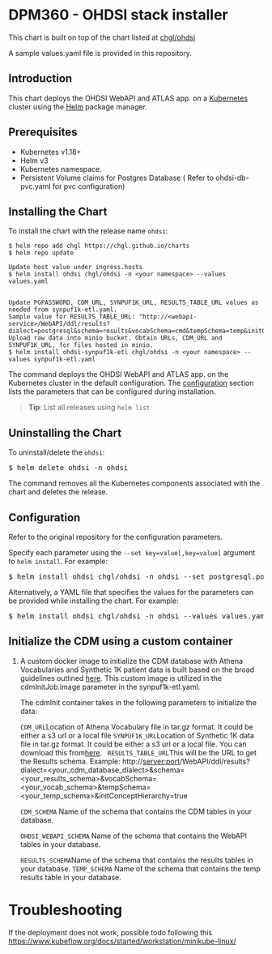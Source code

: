 # DPM360 - OHDSI stack installer

This chart is built on top of the chart listed at [chgl/ohdsi](https://github.com/chgl/charts/tree/master/charts/ohdsi)

A sample values.yaml file is provided in this repository.

## Introduction

This chart deploys the OHDSI WebAPI and ATLAS app. on a [Kubernetes](http://kubernetes.io) cluster using the [Helm](https://helm.sh) package manager.

##

## Prerequisites

* Kubernetes v1.18+
* Helm v3
* Kubernetes namespace.
* Persistent Volume claims for Postgres Database ( Refer to ohdsi-db-pvc.yaml for pvc configuration)

##

## Installing the Chart

To install the chart with the release name `ohdsi`:

```
$ helm repo add chgl https://chgl.github.io/charts
$ helm repo update

Update host value under ingress.hosts
$ helm install ohdsi chgl/ohdsi -n <your namespace> --values values.yaml


Update PGPASSWORD, CDM_URL, SYNPUF1K_URL, RESULTS_TABLE_URL values as needed from synpuf1k-etl.yaml. 
Sample value for RESULTS_TABLE_URL: "http://<webapi-service>/WebAPI/ddl/results?dialect=postgresql&schema=results&vocabSchema=cmd&tempSchema=temp&initConceptHierarchy=true"   
Upload raw data into minio bucket. Obtain URLs, CDM_URL and SYNPUF1K_URL, for files hosted in minio. 
$ helm install ohdsi-synpuf1k-etl chgl/ohdsi -n <your namespace> --values synpuf1k-etl.yaml
```

The command deploys the OHDSI WebAPI and ATLAS app. on the Kubernetes cluster in the default configuration. The [configuration](https://github.com/chgl/charts/tree/master/charts/ohdsi#configuration) section lists the parameters that can be configured during installation.

> **Tip**: List all releases using `helm list`

##

## Uninstalling the Chart

To uninstall/delete the `ohdsi`:

<pre>$ <span class="pl-s1">helm delete ohdsi -n ohdsi</span></pre>

The command removes all the Kubernetes components associated with the chart and deletes the release.

##

## Configuration

Refer to the original repository for the configuration parameters.

Specify each parameter using the `--set key=value[,key=value]` argument to `helm install`. For example:

<pre>$ <span class="pl-s1">helm install ohdsi chgl/ohdsi -n ohdsi --set postgresql.postgresqlDatabase=<span class="pl-s"><span class="pl-pds">"</span>ohdsi<span class="pl-pds">"</span></span></span></pre>

Alternatively, a YAML file that specifies the values for the parameters can be provided while
installing the chart. For example:

<pre>$ <span class="pl-s1">helm install ohdsi chgl/ohdsi -n ohdsi --values values.yaml</span></pre>

##

## Initialize the CDM using a custom container

1. A custom docker image to initialize the CDM database with Athena Vocabularies and Synthetic 1K patient data is built based on the broad guidelines outlined [here](https://github.com/IBM/DPM360).
   This custom image is utilized in the cdmInitJob.image parameter in the synpuf1k-etl.yaml.

   The cdmInit container takes in the following parameters to initialize the data:

   `CDM_URL`Location of Athena Vocabulary file in tar.gz format.  It could be either a s3 url or a local file `SYNPUF1K_URL`Location of Synthetic 1K data file in tar.gz format.  It could be either a s3 url or a local file.  You can download this from[here](https://caruscloud.uniklinikum-dresden.de/index.php/s/teddxwwa2JipbXH/download). ` RESULTS_TABLE_URL`This will be the URL to get the Results schema.
   Example:
   http://[server:port](server:port)/WebAPI/ddl/results?dialect=<your_cdm_database_dialect>&schema=<your_results_schema>&vocabSchema=<your_vocab_schema>&tempSchema=<your_temp_schema>&initConceptHierarchy=true

   `CDM_SCHEMA` Name of the schema that contains the CDM tables in your database.

   `OHDSI_WEBAPI_SCHEMA` Name of the schema that contains the WebAPI tables in your database.

   `RESULTS_SCHEMA`Name of the schema that contains the results tables in your database.
   `TEMP_SCHEMA` Name of the schema that contains the temp results table in your database.

# Troubleshooting

If the deployment does not work, possible todo following this https://www.kubeflow.org/docs/started/workstation/minikube-linux/
